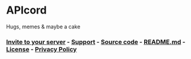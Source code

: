 # APIcord
Hugs, memes & maybe a cake
### [Invite to your server](invite) - [Support](https://inv.wtf/ciber) - [Source code](https://github.com/L64/APIcord) - [README.md](https://github.com/L64/APIcord/blob/master/README.md) - [License](https://github.com/L64/APIcord/blob/master/LICENSE) - [Privacy Policy](privacy)
